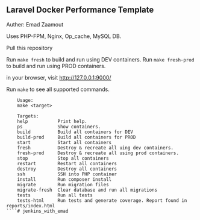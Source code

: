 
## Laravel Docker Performance Template

Auther: Emad Zaamout

Uses PHP-FPM, Nginx, Op_cache, MySQL DB.

Pull this repository

Run `make fresh` to build and run using DEV containers.
Run `make fresh-prod` to build and run using PROD containers.

in your browser, visit http://127.0.0.1:9000/

Run `make` to see all supported commands.

````
    Usage:
    make <target>

    Targets:
    help           Print help.
    ps             Show containers.
    build          Build all containers for DEV
    build-prod     Build all containers for PROD
    start          Start all containers
    fresh          Destroy & recreate all uing dev containers.
    fresh-prod     Destroy & recreate all using prod containers.
    stop           Stop all containers
    restart        Restart all containers
    destroy        Destroy all containers
    ssh            SSH into PHP container
    install        Run composer install
    migrate        Run migration files
    migrate-fresh  Clear database and run all migrations
    tests          Run all tests
    tests-html     Run tests and generate coverage. Report found in reports/index.html
````# jenkins_with_emad
